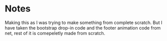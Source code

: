# Notes
Making this as I was trying to make something from complete scratch.
But I have taken the bootstrap drop-in code and the footer animation code from net, rest of it is comepeletly made from scratch.
